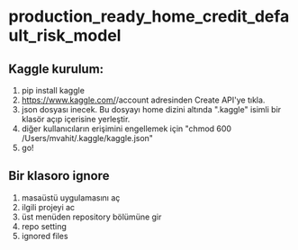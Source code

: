 # production_ready_home_credit_default_risk_model





## Kaggle kurulum:

1. pip install kaggle
2. https://www.kaggle.com/<username>/account adresinden Create API'ye tıkla.
3. json dosyası inecek. Bu dosyayı home dizini altında ".kaggle" isimli bir klasör açıp içerisine yerleştir.
4. diğer kullanıcıların erişimini engellemek için "chmod 600 /Users/mvahit/.kaggle/kaggle.json"
5. go!


## Bir klasoro ignore

1. masaüstü uygulamasını aç
2. ilgili projeyi ac
3. üst menüden repository bölümüne gir
4. repo setting
5. ignored files


